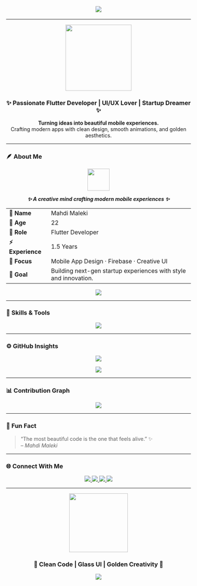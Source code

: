 <!-- ✨ Golden Glass Profile - by Mahdi Maleki -->

<h1 align="center">
  <img src="https://readme-typing-svg.herokuapp.com?font=Poppins&size=32&duration=3000&pause=1000&color=FFD700&center=true&vCenter=true&width=600&lines=Hey+There!+👋;I'm+Mahdi+Maleki.;Flutter+Developer+💙;Creative+Tech+Enthusiast+🚀" />
</h1>

---

<p align="center">
  <img src="https://media.giphy.com/media/j0HjChGV0J44KrrlGv/giphy.gif" width="180" />
</p>

<h3 align="center">✨ Passionate Flutter Developer | UI/UX Lover | Startup Dreamer ✨</h3>

<p align="center">
  <b>Turning ideas into beautiful mobile experiences.</b><br>
  Crafting modern apps with clean design, smooth animations, and golden aesthetics.
</p>

---

### 🪶 About Me  

<p align="center">
  <img src="https://media.giphy.com/media/du3J3cXyzhj75IOgvA/giphy.gif" width="60" />
</p>

<p align="center">
  <b><i>✨ A creative mind crafting modern mobile experiences ✨</i></b>
</p>

<table align="center">
  <tr>
    <td><b>👤 Name</b></td>
    <td>Mahdi Maleki</td>
  </tr>
  <tr>
    <td><b>🎂 Age</b></td>
    <td>22</td>
  </tr>
  <tr>
    <td><b>💼 Role</b></td>
    <td>Flutter Developer</td>
  </tr>
  <tr>
    <td><b>⚡ Experience</b></td>
    <td>1.5 Years</td>
  </tr>
  <tr>
    <td><b>🎯 Focus</b></td>
    <td>Mobile App Design · Firebase · Creative UI</td>
  </tr>
  <tr>
    <td><b>🚀 Goal</b></td>
    <td>Building next-gen startup experiences with style and innovation.</td>
  </tr>
</table>

<p align="center">
  <img src="https://capsule-render.vercel.app/api?type=rect&color=FFD700&height=2&section=header&width=400" />
</p>


---

### 💫 Skills & Tools  
<p align="center">
  <img src="https://skillicons.dev/icons?i=flutter,dart,firebase,androidstudio,git,github,vscode,figma,postman,linux" />
</p>

---

### ⚙️ GitHub Insights  
<p align="center">
  <img src="https://github-readme-stats.vercel.app/api?username=maleki-online&show_icons=true&hide_border=true&title_color=FFD700&icon_color=FFD700&text_color=C0C0C0&bg_color=00000000" />
</p>

<p align="center">
  <img src="https://github-readme-streak-stats.herokuapp.com?user=maleki-online&theme=transparent&ring=FFD700&fire=FFD700&currStreakLabel=FFD700" />
</p>

---

### 📊 Contribution Graph  
<p align="center">
  <img src="https://github-readme-activity-graph.vercel.app/graph?username=maleki-online&bg_color=0d1117&color=FFD700&line=FFD700&point=ffffff&area=true&hide_border=true" />
</p>

---

### 🧠 Fun Fact  
> “The most beautiful code is the one that feels alive.” ✨  
> _– Mahdi Maleki_

---

### 🌐 Connect With Me  
<p align="center">
  <a href="mailto:mahdi@example.com">
    <img src="https://img.shields.io/badge/Email-FFD700?style=for-the-badge&logo=gmail&logoColor=black" />
  </a>
  <a href="https://t.me/mahdi_maleki">
    <img src="https://img.shields.io/badge/Telegram-FFD700?style=for-the-badge&logo=telegram&logoColor=black" />
  </a>
  <a href="https://www.linkedin.com/in/mahdi-maleki">
    <img src="https://img.shields.io/badge/LinkedIn-FFD700?style=for-the-badge&logo=linkedin&logoColor=black" />
  </a>
  <a href="https://github.com/mahdi-maleki">
    <img src="https://img.shields.io/badge/GitHub-FFD700?style=for-the-badge&logo=github&logoColor=black" />
  </a>
</p>

---

<p align="center">
  <img src="https://media.giphy.com/media/l0HlQ7LRal0qbz4ha/giphy.gif" width="160" />
</p>

<h3 align="center">💛 Clean Code | Glass UI | Golden Creativity 💛</h3>

<p align="center">
  <img src="https://capsule-render.vercel.app/api?type=waving&color=FFD700&height=80&section=footer" />
</p>
